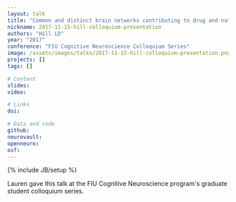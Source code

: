 ```yaml
---
layout: talk
title: "Common and distinct brain networks contributing to drug and natural cue-reactivity: A meta-analysis of functional MRI studies"
nickname: 2017-11-15-hill-colloquium-presentation
authors: "Hill LD"
year: "2017"
conference: "FIU Cognitive Neuroscience Colloquium Series"
image: /assets/images/talks/2017-11-15-hill-colloquium-presentation.png
projects: []
tags: []

# Content
slides:
video:

# Links
doi:

# Data and code
github:
neurovault:
openneuro:
osf:
---
```

{% include JB/setup %}

Lauren gave this talk at the FIU Cognitive Neuroscience program's graduate student colloquium series.
